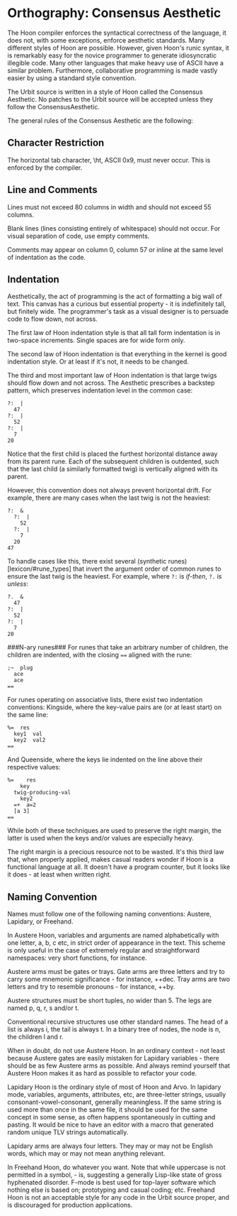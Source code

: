 Orthography: Consensus Aesthetic
==========

The Hoon compiler enforces the syntactical correctness of the language, it does
not, with some exceptions, enforce aesthetic standards. Many different styles
of Hoon are possible. However, given Hoon's runic syntax, it is remarkably easy
for the novice programmer to generate idiosyncratic illegible code. Many other
languages that make heavy use of ASCII have a similar problem. Furthermore,
collaborative programming is made vastly easier by using a standard style
convention.

The Urbit source is written in a style of Hoon called the Consensus Aesthetic. 
No patches to the Urbit source will be accepted unless they follow the ConsensusAesthetic.

The general rules of the Consensus Aesthetic are the following:

Character Restriction
---------------------

The horizontal tab character, \ht, ASCII 0x9, must never occur. This is
enforced by the compiler.

Line and Comments
-----------------

Lines must not exceed 80 columns in width and should not exceed 55 columns.

Blank lines (lines consisting entirely of whitespace) should not occur. For
visual separation of code, use empty comments.

Comments may appear on column 0, column 57 or inline at the same level of
indentation as the code.

Indentation
-----------

Aesthetically, the act of programming is the act of formatting a big wall of
text. This canvas has a curious but essential property - it is indefinitely
tall, but finitely wide. The programmer's task as a visual designer is to
persuade code to flow down, not across.

The first law of Hoon indentation style is that all tall form indentation is in
two-space increments. Single spaces are for wide form only.

The second law of Hoon indentation is that everything in the kernel is good
indentation style. Or at least if it's not, it needs to be changed.

The third and most important law of Hoon indentation is that large twigs should
flow down and not across. The Aesthetic prescribes a backstep pattern, which
preserves indentation level in the common case:


```
?:  |
  47
?:  |
  52
?:  |
  7
20
```


Notice that the first child is placed the furthest horizontal distance away
from its parent rune. Each of the subsequent children is outdented, such
that the last child (a similarly formatted twig) is vertically aligned with its parent.

However, this convention does not always prevent horizontal drift. For example,
there are many cases when the last twig is not the heaviest:

```
?:  &
  ?:  |
    52
  ?:  |
    7
  20
47
```

To handle cases like this, there exist several (synthetic runes)[lexicon/#rune_types]
that invert the argument order of common runes to ensure the last twig is the
heaviest. For example, where `?:` is _if-then_, `?.` is _unless_:

```
?.  &
  47
?:  |
  52
?:  |
  7
20
```

###N-ary runes###
For runes that take an arbitrary number of children, the children are indented,
with the closing `==` aligned with the rune:

```
;~  plug
  ace
  ace
==
```

For runes operating on associative lists, there exist two indentation conventions:
Kingside, where the key-value pairs are (or at least start) on the same line:

```
%=  res
  key1  val
  key2  val2
==
```

And Queenside, where the keys lie indented on the line above their respective
values:

```
%=    res
    key
  twig-producing-val
    key2
  =+  a=2
  [a 3]
==
```

While both of these techniques are used to preserve the right margin, the
latter is used when the keys and/or values are especially heavy.

The right margin is a precious resource not to be wasted. It's this third law that, when
properly applied, makes casual readers wonder if Hoon is a functional
language at all. It doesn't have a program counter, but it looks like it does -
at least when written right.

Naming Convention
-----------------

Names must follow one of the following naming conventions: Austere, Lapidary,
or Freehand. 

In Austere Hoon, variables and arguments are named alphabetically with one
letter, a, b, c etc, in strict order of appearance in the text. This scheme is
only useful in the case of extremely regular and straightforward namespaces:
very short functions, for instance.

Austere arms must be gates or trays. Gate arms are three letters and try to
carry some mnemonic significance - for instance, ++dec. Tray arms are two
letters and try to resemble pronouns - for instance, ++by.

Austere structures must be short tuples, no wider than 5. The legs are named p,
q, r, s and/or t.

Conventional recursive structures use other standard names. The head of a list
is always i, the tail is always t. In a binary tree of nodes, the node is n,
the children l and r.

When in doubt, do not use Austere Hoon. In an ordinary context - not least
because Austere gates are easily mistaken for Lapidary variables - there should
be as few Austere arms as possible. And always remind yourself that Austere
Hoon makes it as hard as possible to refactor your code.

Lapidary Hoon is the ordinary style of most of Hoon and Arvo. In lapidary mode,
variables, arguments, attributes, etc, are three-letter strings, usually
consonant-vowel-consonant, generally meaningless. If the same string is used
more than once in the same file, it should be used for the same concept in some
sense, as often happens spontaneously in cutting and pasting. It would be nice
to have an editor with a macro that generated random unique TLV strings
automatically.

Lapidary arms are always four letters. They may or may not be English words,
which may or may not mean anything relevant.

In Freehand Hoon, do whatever you want. Note that while uppercase is not
permitted in a symbol, - is, suggesting a generally Lisp-like state of gross
hyphenated disorder. F-mode is best used for top-layer software which nothing
else is based on; prototyping and casual coding; etc. Freehand Hoon is not an acceptable style for any code in the Urbit source proper, and is discouraged for production applications.


